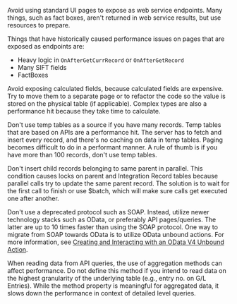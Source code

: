 Avoid using standard UI pages to expose as web service endpoints. Many things, such as fact boxes, aren't returned in web service results, but use resources to prepare.

Things that have historically caused performance issues on pages that are exposed as endpoints are:

- Heavy logic in `OnAfterGetCurrRecord` or `OnAfterGetRecord`
- Many SIFT fields
- FactBoxes

Avoid exposing calculated fields, because calculated fields are expensive. Try to move them to a separate page or to refactor the code so the value is stored on the physical table (if applicable). Complex types are also a performance hit because they take time to calculate. 

Don't use temp tables as a source if you have many records. Temp tables that are based on APIs are a performance hit. The server has to fetch and insert every record, and there's no caching on data in temp tables. Paging becomes difficult to do in a performant manner. A rule of thumb is if you have more than 100 records, don't use temp tables.

Don't insert child records belonging to same parent in parallel. This condition causes locks on parent and Integration Record tables because parallel calls try to update the same parent record. The solution is to wait for the first call to finish or use $batch, which will make sure calls get executed one after another.

Don't use a deprecated protocol such as SOAP. Instead, utilize newer technology stacks such as OData, or preferably API pages/queries. The latter are up to 10 times faster than using the SOAP protocol. One way to migrate from SOAP towards OData is to utilize OData unbound actions. For more information, see [Creating and Interacting with an OData V4 Unbound Action](../developer/devenv-creating-and-interacting-with-odatav4-unbound-action.md).

When reading data from API queries, the use of aggregation methods can affect performance. Do not define this method if you intend to read data on the highest granularity of the underlying table (e.g., entry no. on G/L Entries). While the method property is meaningful for aggregated data, it slows down the performance in context of detailed level queries.